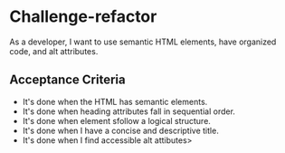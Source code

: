 # Challenge-refactor
As a developer, I want to use semantic HTML elements, have organized code, and alt attributes.

## Acceptance Criteria
* It's done when the HTML has semantic elements.
* It's done when heading attributes fall in sequential order.
* It's done when element sfollow a logical structure.
* It's done when I have a concise and descriptive title.
* It's done when I find accessible alt attibutes>
